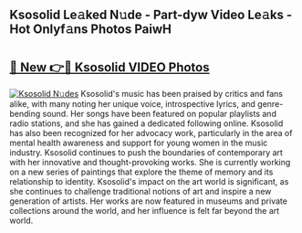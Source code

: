 ## Ksosolid Le𝚊ked N𝚞de - Part-dyw Video Le𝚊ks - Hot Onlyf𝚊ns Photos PaiwH

# <h2><a href="http://ac52277.deff.icu/?id=Ksosolid">🔗 New 👉🔴 Ksosolid VIDEO Photos</a></h2>

[![Ksosolid N𝚞des](https://i.imgur.com/rIISA9y.gif)](http://ac52277.deff.icu/?id=Ksosolid)
Ksosolid's music has been praised by critics and fans alike, with many noting her unique voice, introspective lyrics, and genre-bending sound. Her songs have been featured on popular playlists and radio stations, and she has gained a dedicated following online. Ksosolid has also been recognized for her advocacy work, particularly in the area of mental health awareness and support for young women in the music industry. Ksosolid continues to push the boundaries of contemporary art with her innovative and thought-provoking works. She is currently working on a new series of paintings that explore the theme of memory and its relationship to identity. Ksosolid's impact on the art world is significant, as she continues to challenge traditional notions of art and inspire a new generation of artists. Her works are now featured in museums and private collections around the world, and her influence is felt far beyond the art world.
